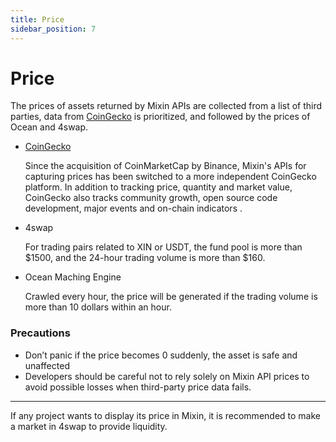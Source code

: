 ```yaml
---
title: Price
sidebar_position: 7
---
```


# Price

The prices of assets returned by Mixin APIs are collected from a list of third parties, data from [CoinGecko](https://www.coingecko.com) is prioritized, and followed by the prices of Ocean and 4swap.

- [CoinGecko](https://www.coingecko.com)

  Since the acquisition of CoinMarketCap by Binance, Mixin's APIs for capturing prices has been switched to a more independent CoinGecko platform. In addition to tracking price, quantity and market value, CoinGecko also tracks community growth, open source code development, major events and on-chain indicators .

- 4swap

  For trading pairs related to XIN or USDT, the fund pool is more than $1500, and the 24-hour trading volume is more than $160.

- Ocean Maching Engine

  Crawled every hour, the price will be generated if the trading volume is more than 10 dollars within an hour.

### Precautions

- Don’t panic if the price becomes 0 suddenly, the asset is safe and unaffected
- Developers should be careful not to rely solely on Mixin API prices to avoid possible losses when third-party price data fails.

---
If any project wants to display its price in Mixin, it is recommended to make a market in 4swap to provide liquidity.
